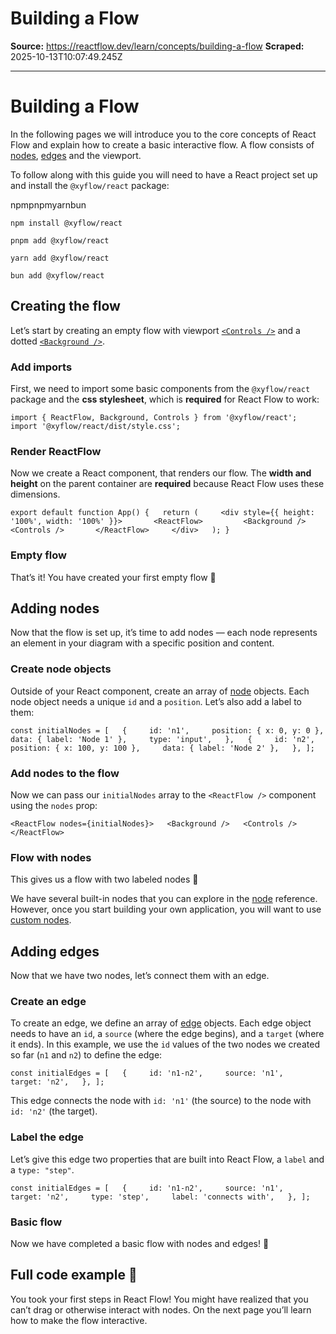 # Building a Flow

**Source:** https://reactflow.dev/learn/concepts/building-a-flow
**Scraped:** 2025-10-13T10:07:49.245Z

---

# Building a Flow

In the following pages we will introduce you to the core concepts of React Flow and explain how to create a basic interactive flow. A flow consists of [nodes](/api-reference/types/node), [edges](/api-reference/types/edge) and the viewport.

To follow along with this guide you will need to have a React project set up and install the `@xyflow/react` package:

npmpnpmyarnbun

`npm install @xyflow/react`

`pnpm add @xyflow/react`

`yarn add @xyflow/react`

`bun add @xyflow/react`

## Creating the flow[](#creating-the-flow)

Let’s start by creating an empty flow with viewport [`<Controls />`](/api-reference/components/controls) and a dotted [`<Background />`](/api-reference/components/background).

### Add imports[](#add-imports)

First, we need to import some basic components from the `@xyflow/react` package and the **css stylesheet**, which is **required** for React Flow to work:

`import { ReactFlow, Background, Controls } from '@xyflow/react'; import '@xyflow/react/dist/style.css';`

### Render ReactFlow[](#render-reactflow)

Now we create a React component, that renders our flow. The **width and height** on the parent container are **required** because React Flow uses these dimensions.

`export default function App() {   return (     <div style={{ height: '100%', width: '100%' }}>       <ReactFlow>         <Background />         <Controls />       </ReactFlow>     </div>   ); }`

### Empty flow[](#empty-flow)

That’s it! You have created your first empty flow 🎉

## Adding nodes[](#adding-nodes)

Now that the flow is set up, it’s time to add nodes — each node represents an element in your diagram with a specific position and content.

### Create node objects[](#create-node-objects)

Outside of your React component, create an array of [node](/api-reference/types/node) objects. Each node object needs a unique `id` and a `position`. Let’s also add a label to them:

`const initialNodes = [   {     id: 'n1',     position: { x: 0, y: 0 },     data: { label: 'Node 1' },     type: 'input',   },   {     id: 'n2',     position: { x: 100, y: 100 },     data: { label: 'Node 2' },   }, ];`

### Add nodes to the flow[](#add-nodes-to-the-flow)

Now we can pass our `initialNodes` array to the `<ReactFlow />` component using the `nodes` prop:

`<ReactFlow nodes={initialNodes}>   <Background />   <Controls /> </ReactFlow>`

### Flow with nodes[](#flow-with-nodes)

This gives us a flow with two labeled nodes 🎉

We have several built-in nodes that you can explore in the [node](/api-reference/types/node) reference. However, once you start building your own application, you will want to use [custom nodes](/learn/customization/custom-nodes).

## Adding edges[](#adding-edges)

Now that we have two nodes, let’s connect them with an edge.

### Create an edge[](#create-an-edge)

To create an edge, we define an array of [edge](/api-reference/types/edge) objects. Each edge object needs to have an `id`, a `source` (where the edge begins), and a `target` (where it ends). In this example, we use the `id` values of the two nodes we created so far (`n1` and `n2`) to define the edge:

`const initialEdges = [   {     id: 'n1-n2',     source: 'n1',     target: 'n2',   }, ];`

This edge connects the node with `id: 'n1'` (the source) to the node with `id: 'n2'` (the target).

### Label the edge[](#label-the-edge)

Let’s give this edge two properties that are built into React Flow, a `label` and a `type: "step"`.

`const initialEdges = [   {     id: 'n1-n2',     source: 'n1',     target: 'n2',     type: 'step',     label: 'connects with',   }, ];`

### Basic flow[](#basic-flow)

Now we have completed a basic flow with nodes and edges! 🎉

## Full code example 🏁[](#full-code-example-)

You took your first steps in React Flow! You might have realized that you can’t drag or otherwise interact with nodes. On the next page you’ll learn how to make the flow interactive.